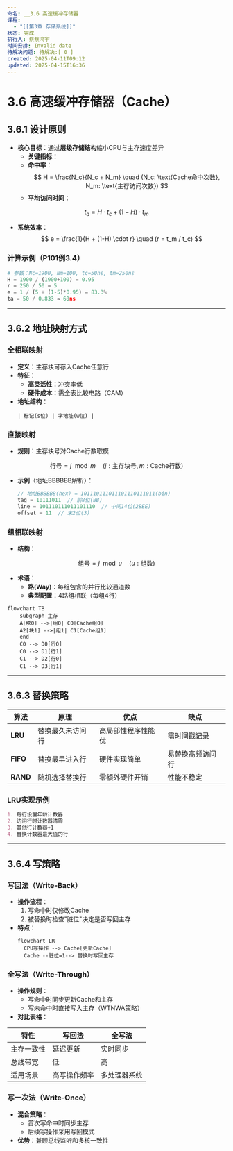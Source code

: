 ```yaml
---
命名: __3.6 高速缓冲存储器
课程:
  - "[[第3章 存储系统]]"
状态: 完成
执行人: 蔡蔡鸿宇
时间安排: Invalid date
待解决问题: 待解决:[ 0 ]
created: 2025-04-11T09:12
updated: 2025-04-15T16:36
---
```


# 3.6 高速缓冲存储器（Cache）

## 3.6.1 设计原则
- **核心目标**：通过**层级存储结构**缩小CPU与主存速度差异
	- **关键指标**：
  - **命中率**：
    $$
 H = \frac{N_c}{N_c + N_m} \quad (N_c: \text{Cache命中次数}, N_m: \text{主存访问次数})
$$
  - **平均访问时间**：  
    
$$
 t_a = H \cdot t_c + (1-H) \cdot t_m
$$
  - **系统效率**：
    $$
 e = \frac{1}{H + (1-H) \cdot r} \quad (r = t_m / t_c)
$$

### 计算示例（P101例3.4）
```python
# 参数：Nc=1900, Nm=100, tc=50ns, tm=250ns
H = 1900 / (1900+100) = 0.95
r = 250 / 50 = 5
e = 1 / (5 + (1-5)*0.95) = 83.3%
ta = 50 / 0.833 ≈ 60ns
```

---

## 3.6.2 地址映射方式

### 全相联映射
- **定义**：主存块可存入Cache任意行
- **特征**：
  - **高灵活性**：冲突率低
  - **硬件成本**：需全表比较电路（CAM）
- **地址结构**：
  ```
  | 标记(s位) | 字地址(w位) |
  ```

### 直接映射
- **规则**：主存块号对Cache行数取模

$$
 \text{行号} = j \mod m \quad (j: \text{主存块号}, m: \text{Cache行数})
$$
- **示例**（地址BBBBBB解析）：
  ```c++
  // 地址BBBBBB(hex) = 101110111011101110111011(bin)
  tag = 10111011  // 前8位(BB)
  line = 101110111011101110  // 中间14位(2BEE)
  offset = 11  // 末2位(3)
  ```

### 组相联映射
- **结构**：

$$
 \text{组号} = j \mod u \quad (u: \text{组数})
$$
- **术语**：
  - **路(Way)**：每组包含的并行比较通道数
  - **典型配置**：4路组相联（每组4行）

```mermaid
flowchart TB
    subgraph 主存
    A[块0] -->|组0| C0[Cache组0]
    A2[块1] -->|组1| C1[Cache组1]
    end
    C0 --> D0[行0]
    C0 --> D1[行1]
    C1 --> D2[行0]
    C1 --> D3[行1]
```

---

## 3.6.3 替换策略

| 算法       | 原理                     | 优点                 | 缺点               |
|------------|--------------------------|----------------------|--------------------|
| **LRU**    | 替换最久未访问行         | 高局部性程序性能优   | 需时间戳记录       |
| **FIFO**   | 替换最早进入行           | 硬件实现简单         | 易替换高频访问行   |
| **RAND**   | 随机选择替换行           | 零额外硬件开销       | 性能不稳定         |

### LRU实现示例
```markdown
1. 每行设置年龄计数器
2. 访问行时计数器清零
3. 其他行计数器+1
4. 替换计数器最大值的行
```

---

## 3.6.4 写策略

### 写回法（Write-Back）
- **操作流程**：
  1. 写命中时仅修改Cache
  2. 被替换时检查"脏位"决定是否写回主存
- **特点**：
  ```mermaid
  flowchart LR
    CPU写操作 --> Cache[更新Cache]
    Cache --脏位=1--> 替换时写回主存
  ```

### 全写法（Write-Through）
- **操作规则**：
  - 写命中时同步更新Cache和主存
  - 写未命中时直接写入主存（WTNWA策略）
- **对比表格**：

| 特性    | 写回法    | 全写法    |
| ----- | ------ | ------ |
| 主存一致性 | 延迟更新   | 实时同步   |
| 总线带宽  | 低      | 高      |
| 适用场景  | 高写操作频率 | 多处理器系统 |

### 写一次法（Write-Once）
- **混合策略**：
  - 首次写命中时同步主存
  - 后续写操作采用写回模式
- **优势**：兼顾总线监听和多核一致性
